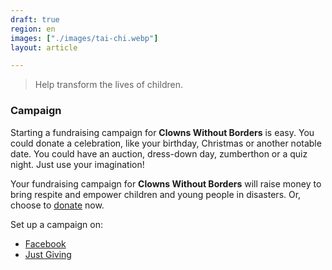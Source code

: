 ```yaml
---
draft: true
region: en
images: ["./images/tai-chi.webp"]
layout: article

---
```


> Help transform the lives of children.

### Campaign <!-- Setup a Campaign on Social Media -->

Starting a fundraising campaign for **Clowns Without Borders** is easy.
You could donate a celebration, like your birthday, Christmas or another notable date.
You could have an auction, dress-down day, zumberthon or a quiz night. Just use your&nbsp;imagination! 

<!-- Cake Sale -->

Your fundraising campaign for **Clowns Without Borders** will raise money to bring respite and empower <!-- help create more laughter and hope for -->  children and young people in disasters. Or, choose to [donate](https://www.justgiving.com/cwb-uk)&nbsp;now.

Set up a campaign on:
- [Facebook](https://www.facebook.com/clownswithoutborders/)
- [Just Giving](https://www.justgiving.com/cwb-uk) 

<!--
## Take a challenge for us
### Royal Parks Half Marathon
Run, walk, skip or jump to share laughter and play with children living through unimaginable circumstances.
You can join our Royal Parks team in April 2021. Or if you have a place in another run or charity event you can run on behalf of [Clowns Without Borders, UK]().
If there is a particular run or fundraising challenge you would like to take part in, [](mailto:hello@clownswithoutborders.org.uk?subject=New%20Fundraising%20Idea)
[let us know.](mailto:hello@clownswithoutborders.org.uk?subject=New%20Fundraising%20Idea)
[email](mailto:hello@clownswithoutborders.org.uk?subject=New%20Fundraising%20Idea)
![clowns posing for a photo](/images/clowns-posing-for-a-photo-1024x792.jpg)
![man with his arms open to a crowd](/images/man-with-his-arms-open-to-a-crowd-1024x768.jpg)
-->
